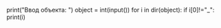 print("Ввод объекта: ")
object = int(input())
for i in dir(object):
   if i[0]!="_":
      print(i) 
